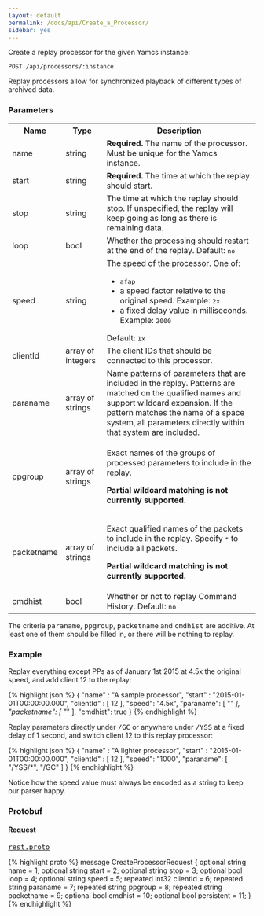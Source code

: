 ```yaml
---
layout: default
permalink: /docs/api/Create_a_Processor/
sidebar: yes
---
```


Create a replay processor for the given Yamcs instance:

    POST /api/processors/:instance
    
Replay processors allow for synchronized playback of different types of archived data.


### Parameters

<table class="inline">
  <tr>
    <th>Name</th>
    <th>Type</th>
    <th>Description</th>
  </tr>
  <tr>
    <td class="code">name</td>
    <td class="code">string</td>
    <td><strong>Required.</strong> The name of the processor. Must be unique for the Yamcs instance.</td>
  </tr>
  <tr>
    <td class="code">start</td>
    <td class="code">string</td>
    <td><strong>Required.</strong> The time at which the replay should start.</td>
  </tr>
  <tr>
    <td class="code">stop</td>
    <td class="code">string</td>
    <td>The time at which the replay should stop. If unspecified, the replay will keep going as long as there is remaining data.</td> 
  </tr>
  <tr>
    <td class="code">loop</td>
    <td class="code">bool</td>
    <td>Whether the processing should restart at the end of the replay. Default: <tt>no</tt></td>
  </tr>
  <!--tr>
    <td class="code">type</td>
    <td class="code">string</td>
    <td>The type of the processor. Default <tt>Archive</tt>.</td>
  </tr-->
  <tr>
    <td class="code">speed</td>
    <td class="code">string</td>
    <td>
        The speed of the processor. One of:
        <ul>
            <li><tt>afap</tt></li>
            <li>a speed factor relative to the original speed. Example: <tt>2x</tt></li>
            <li>a fixed delay value in milliseconds. Example: <tt>2000</tt></li>
        </ul>
        Default: <tt>1x</tt>
    </td>
  </tr>
  <!--tr>
    <td class="code">persistent</td>
    <td class="code">bool</td>
    <td>Keep the processor when terminated. Default: <tt>no</tt></td>
  </tr-->
  <tr>
    <td class="code">clientId</td>
    <td class="code">array of integers</td>
    <td>The client IDs that should be connected to this processor.</td>
  </tr>
  <tr>
    <td class="code">paraname</td>
    <td class="code">array of strings</td>
    <td>Name patterns of parameters that are included in the replay. Patterns are matched on the qualified names and support wildcard expansion. If the pattern matches the name of a space system, all parameters directly within that system are included.</td>
  </tr>
  <tr>
    <td class="code">ppgroup</td>
    <td class="code">array of strings</td>
    <td>
        <p>Exact names of the groups of processed parameters to include in the replay.</p>
        <p><strong>Partial wildcard matching is not currently supported.</strong></p>
    </td>
  </tr>
  <tr>
    <td class="code">packetname</td>
    <td class="code">array of strings</td>
    <td>
        <p>Exact qualified names of the packets to include in the replay. Specify <tt>*</tt> to include all packets.</p>
        <p><strong>Partial wildcard matching is not currently supported.</strong></p>
    </td>
  </tr>
  <tr>
    <td class="code">cmdhist</td>
    <td class="code">bool</td>
    <td>Whether or not to replay Command History. Default: <tt>no</tt></td>
  </tr>
</table>

The criteria <tt>paraname</tt>, <tt>ppgroup</tt>, <tt>packetname</tt> and <tt>cmdhist</tt> are additive. At least one of them should be filled in, or there will be nothing to replay.


### Example

Replay everything except PPs as of January 1st 2015 at 4.5x the original speed, and add client 12 to the replay:

{% highlight json %}
{
  "name" : "A sample processor",
  "start" : "2015-01-01T00:00:00.000",
  "clientId" : [ 12 ],
  "speed": "4.5x",
  "paraname": [ "*" ],
  "packetname": [ "*" ],
  "cmdhist": true
}
{% endhighlight %}

Replay parameters directly under <tt>/GC</tt> or anywhere under <tt>/YSS</tt> at a fixed delay of 1 second, and switch client 12 to this replay processor:

{% highlight json %}
{
  "name" : "A lighter processor",
  "start" : "2015-01-01T00:00:00.000",
  "clientId" : [ 12 ],
  "speed": "1000",
  "paraname": [ "/YSS/*", "/GC" ]
}
{% endhighlight %}

Notice how the speed value must always be encoded as a string to keep our parser happy.


### Protobuf

#### Request

<pre class="r header"><a href="/docs/api/rest.proto/">rest.proto</a></pre>
{% highlight proto %}
message CreateProcessorRequest {
  optional string name = 1;
  optional string start = 2;
  optional string stop = 3;
  optional bool loop = 4;
  optional string speed = 5;
  repeated int32 clientId = 6;
  repeated string paraname = 7;
  repeated string ppgroup = 8;
  repeated string packetname = 9;
  optional bool cmdhist = 10;
  optional bool persistent = 11;
}
{% endhighlight %}
